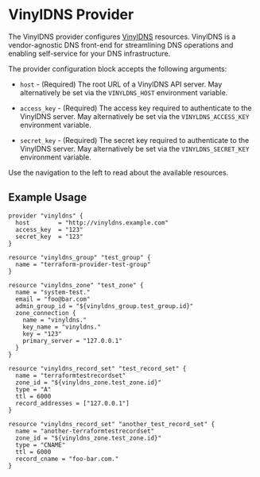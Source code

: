 # VinylDNS Provider

The VinylDNS provider configures [VinylDNS](https://www.vinyldns.io/) resources.
VinylDNS is a vendor-agnostic DNS front-end for streamlining DNS operations and
enabling self-service for your DNS infrastructure.

The provider configuration block accepts the following arguments:

* ``host`` - (Required) The root URL of a VinylDNS API server. May alternatively be
  set via the ``VINYLDNS_HOST`` environment variable.

* ``access_key`` - (Required) The access key required to authenticate to the
	VinylDNS server. May alternatively be set via the ``VINYLDNS_ACCESS_KEY``
	environment variable.

* ``secret_key`` - (Required) The secret key required to authenticate to the
	VinylDNS server. May alternatively be set via the ``VINYLDNS_SECRET_KEY``
	environment variable.

Use the navigation to the left to read about the available resources.

## Example Usage

```hcl
provider "vinyldns" {
  host        = "http://vinyldns.example.com"
  access_key  = "123"
  secret_key  = "123"
}

resource "vinyldns_group" "test_group" {
  name = "terraform-provider-test-group"
}

resource "vinyldns_zone" "test_zone" {
  name = "system-test."
  email = "foo@bar.com"
  admin_group_id = "${vinyldns_group.test_group.id}"
  zone_connection {
    name = "vinyldns."
    key_name = "vinyldns."
    key = "123"
    primary_server = "127.0.0.1"
  }
}

resource "vinyldns_record_set" "test_record_set" {
  name = "terraformtestrecordset"
  zone_id = "${vinyldns_zone.test_zone.id}"
  type = "A"
  ttl = 6000
  record_addresses = ["127.0.0.1"]
}

resource "vinyldns_record_set" "another_test_record_set" {
  name = "another-terraformtestrecordset"
  zone_id = "${vinyldns_zone.test_zone.id}"
  type = "CNAME"
  ttl = 6000
  record_cname = "foo-bar.com."
}
```

